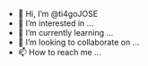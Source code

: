 - 👋 Hi, I’m @ti4goJOSE
- 👀 I’m interested in ...
- 🌱 I’m currently learning ...
- 💞️ I’m looking to collaborate on ...
- 📫 How to reach me ...

<!---
ti4goJOSE/ti4goJOSE is a ✨ special ✨ repository because its `README.md` (this file) appears on your GitHub profile.
You can click the Preview link to take a look at your changes.
--->
